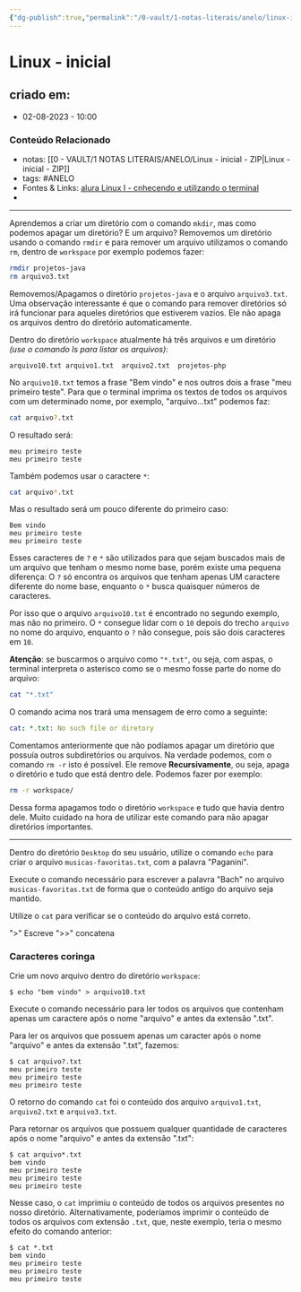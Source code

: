 ```yaml
---
{"dg-publish":true,"permalink":"/0-vault/1-notas-literais/anelo/linux-inicial/","tags":["ANELO"],"dgHomeLink":true,"dgShowLocalGraph":true,"dgShowFileTree":true,"dgEnableSearch":true,"noteIcon":""}
---
```


# Linux - inicial

## criado em: 
-  02-08-2023 - 10:00

### Conteúdo Relacionado
- notas: [[0 - VAULT/1 NOTAS LITERAIS/ANELO/Linux - inicial - ZIP\|Linux - inicial - ZIP]]
- tags: #ANELO 
- Fontes & Links: [alura Linux I - cnhecendo e utilizando o terminal](https://cursos.alura.com.br/course/linux-ubuntu/task/3253)
- 

---

Aprendemos a criar um diretório com o comando `mkdir`, mas como podemos apagar um diretório? E um arquivo? Removemos um diretório usando o comando `rmdir` e para remover um arquivo utilizamos o comando `rm`, dentro de `workspace` por exemplo podemos fazer:

```bash
rmdir projetos-java
rm arquivo3.txt
```

Removemos/Apagamos o diretório `projetos-java` e o arquivo `arquivo3.txt`. Uma observação interessante é que o comando para remover diretórios só irá funcionar para aqueles diretórios que estiverem vazios. Ele não apaga os arquivos dentro do diretório automaticamente.

Dentro do diretório `workspace` atualmente há três arquivos e um diretório _(use o comando ls para listar os arquivos)_:

```undefined
arquivo10.txt arquivo1.txt  arquivo2.txt  projetos-php
```

No `arquivo10.txt` temos a frase "Bem vindo" e nos outros dois a frase "meu primeiro teste". Para que o terminal imprima os textos de todos os arquivos com um determinado nome, por exemplo, "arquivo...txt" podemos faz:

```bash
cat arquivo?.txt
```

O resultado será:

```undefined
meu primeiro teste
meu primeiro teste
```

Também podemos usar o caractere `*`:

```bash
cat arquivo*.txt
```

Mas o resultado será um pouco diferente do primeiro caso:

```undefined
Bem vindo
meu primeiro teste
meu primeiro teste
```

Esses caracteres de `?` e `*` são utilizados para que sejam buscados mais de um arquivo que tenham o mesmo nome base, porém existe uma pequena diferença: O `?` só encontra os arquivos que tenham apenas UM caractere diferente do nome base, enquanto o `*` busca quaisquer números de caracteres.

Por isso que o arquivo `arquivo10.txt` é encontrado no segundo exemplo, mas não no primeiro. O `*` consegue lidar com o `10` depois do trecho `arquivo` no nome do arquivo, enquanto o `?` não consegue, pois são dois caracteres em `10`.

**Atenção**: se buscarmos o arquivo como `"*.txt"`, ou seja, com aspas, o terminal interpreta o asterisco como se o mesmo fosse parte do nome do arquivo:

```bash
cat "*.txt"
```

O comando acima nos trará uma mensagem de erro como a seguinte:

```yaml
cat: *.txt: No such file or diretory
```

Comentamos anteriormente que não podíamos apagar um diretório que possuía outros subdiretórios ou arquivos. Na verdade podemos, com o comando `rm -r` isto é possível. Ele remove **Recursivamente**, ou seja, apaga o diretório e tudo que está dentro dele. Podemos fazer por exemplo:

```bash
rm -r workspace/
```

Dessa forma apagamos todo o diretório `workspace` e tudo que havia dentro dele. Muito cuidado na hora de utilizar este comando para não apagar diretórios importantes.

---

Dentro do diretório `Desktop` do seu usuário, utilize o comando `echo` para criar o arquivo `musicas-favoritas.txt`, com a palavra "Paganini".

Execute o comando necessário para escrever a palavra "Bach" no arquivo `musicas-favoritas.txt` de forma que o conteúdo antigo do arquivo seja mantido.

Utilize o `cat` para verificar se o conteúdo do arquivo está correto.

">" Escreve
">>" concatena

### Caracteres coringa

Crie um novo arquivo dentro do diretório `workspace`:

```shell
$ echo "bem vindo" > arquivo10.txt
```

Execute o comando necessário para ler todos os arquivos que contenham apenas um caractere após o nome "arquivo" e antes da extensão ".txt".

Para ler os arquivos que possuem apenas um caracter após o nome "arquivo" e antes da extensão ".txt", fazemos:

```shell
$ cat arquivo?.txt
meu primeiro teste
meu primeiro teste
meu primeiro teste
```

O retorno do comando `cat` foi o conteúdo dos arquivo `arquivo1.txt`, `arquivo2.txt` e `arquivo3.txt`.

Para retornar os arquivos que possuem qualquer quantidade de caracteres após o nome "arquivo" e antes da extensão ".txt":

```shell
$ cat arquivo*.txt
bem vindo
meu primeiro teste
meu primeiro teste
meu primeiro teste
```

Nesse caso, o `cat` imprimiu o conteúdo de todos os arquivos presentes no nosso diretório. Alternativamente, poderíamos imprimir o conteúdo de todos os arquivos com extensão `.txt`, que, neste exemplo, teria o mesmo efeito do comando anterior:

```shell
$ cat *.txt
bem vindo
meu primeiro teste
meu primeiro teste
meu primeiro teste
```